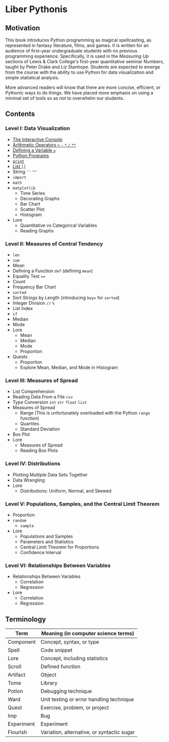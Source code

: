 # Liber Pythonis

## Motivation

This book introduces Python programming as magical spellcasting, as represented in fantasy literature, films, and games. It is written for an audience of first-year undergraduate students with no previous programming experience. Specifically, it is used in the *Measuring Up* sections of Lewis & Clark College's first-year quantitative seminar Numbers, taught by Peter Drake and Liz Stanhope. Students are expected to emerge from the course with the ability to use Python for data visualization and simple statistical analysis.

More advanced readers will know that there are more concise, efficient, or Pythonic ways to do things. We have placed more emphasis on using a minimal set of tools so as not to overwhelm our students.


## Contents

### Level I: Data Visualization

* [The Interactive Console](level_i/markdown/console.md)
* [Arithmetic Operators `+` `-` `*` `/` `**`](level_i/markdown/arithmetic.md)
* [Defining a Variable `=`](level_i/markdown/variable.md)
* [Python Programs](level_i/markdown/program.md)
* [`print`](level_i/markdown/print.md)
* [List `[]`](level_i/markdown/list.md)
* String `''` `""`
* `import`
* `math`
* `matplotlib`
    * Time Series
    * Decorating Graphs
    * Bar Chart
    * Scatter Plot
    * Histogram
* Lore
    * Quantitative vs Categorical Variables
    * Reading Graphs
    
### Level II: Measures of Central Tendency

* `len`
* `sum`
* Mean
* Defining a Function `def` (defining `mean`)
* Equality Test `==`
* Count
* Frequency Bar Chart
* `sorted`
* Sort Strings by Length (introducing `key=` for `sorted`)
* Integer Division `//` `%`
* List Index
* `if`
* Median
* Mode
* Lore
    * Mean
    * Median
    * Mode
    * Proportion
* Quests
    * Proportion
    * Explore Mean, Median, and Mode in Histogram

### Level III: Measures of Spread

* List Comprehension
* Reading Data From a File `csv`
* Type Conversion `int` `str` `float` `list`
* Measures of Spread
    * Range (This is unfortunately overloaded with the Python `range` function)
    * Quartiles
    * Standard Deviation
* Box Plot
* Lore
    * Measures of Spread
    * Reading Box Plots

### Level IV: Distributions

* Plotting Multiple Data Sets Together
* Data Wrangling
* Lore
    * Distributions: Uniform, Normal, and Skewed
    
### Level V: Populations, Samples, and the Central Limit Theorem

* Proportion
* `random`
    * `sample`
* Lore
    * Populations and Samples
    * Parameters and Statistics
    * Central Limit Theorem for Proportions
    * Confidence Interval

### Level VI: Relationships Between Variables

* Relationships Between Variables
    * Correlation
    * Regression
* Lore
    * Correlation
    * Regression



## Terminology

| Term | Meaning (in computer science terms) |
| --- | --- |
| Component | Concept, syntax, or type |
| Spell | Code snippet |
| Lore | Concept, including statistics |
| Scroll | Defined function |
| Artifact | Object |
| Tome | Library |
| Potion | Debugging technique |
| Ward | Unit testing or error handling technique |
| Quest | Exercise, problem, or project |
| Imp | Bug |
| Experiment | Experiment |
| Flourish | Variation, alternative, or syntactic sugar |

